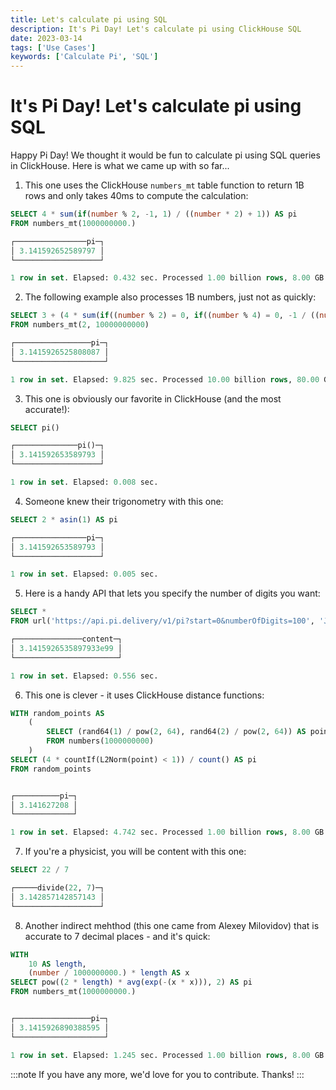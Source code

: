 ```yaml
---
title: Let's calculate pi using SQL
description: It's Pi Day! Let's calculate pi using ClickHouse SQL
date: 2023-03-14
tags: ['Use Cases']
keywords: ['Calculate Pi', 'SQL']
---
```


# It's Pi Day! Let's calculate pi using SQL

Happy Pi Day! We thought it would be fun to calculate pi using SQL queries in ClickHouse. Here is what we came up with so far...

<!-- truncate -->


1. This one uses the ClickHouse `numbers_mt` table function to return 1B rows and only takes 40ms to compute the calculation:

```sql
SELECT 4 * sum(if(number % 2, -1, 1) / ((number * 2) + 1)) AS pi
FROM numbers_mt(1000000000.)

┌────────────────pi─┐
│ 3.141592652589797 │
└───────────────────┘

1 row in set. Elapsed: 0.432 sec. Processed 1.00 billion rows, 8.00 GB (2.32 billion rows/s., 18.53 GB/s.)
```

2. The following example also processes 1B numbers, just not as quickly:

```sql
SELECT 3 + (4 * sum(if((number % 2) = 0, if((number % 4) = 0, -1 / ((number * (number + 1)) * (number + 2)), 1 / ((number * (number + 1)) * (number + 2))), 0))) AS pi
FROM numbers_mt(2, 10000000000)

┌─────────────────pi─┐
│ 3.1415926525808087 │
└────────────────────┘

1 row in set. Elapsed: 9.825 sec. Processed 10.00 billion rows, 80.00 GB (1.02 billion rows/s., 8.14 GB/s.)
```

3. This one is obviously our favorite in ClickHouse (and the most accurate!):

```sql
SELECT pi()

┌──────────────pi()─┐
│ 3.141592653589793 │
└───────────────────┘

1 row in set. Elapsed: 0.008 sec.
```

4. Someone knew their trigonometry with this one:

```sql
SELECT 2 * asin(1) AS pi

┌────────────────pi─┐
│ 3.141592653589793 │
└───────────────────┘

1 row in set. Elapsed: 0.005 sec.
```

5. Here is a handy API that lets you specify the number of digits you want:

```sql
SELECT *
FROM url('https://api.pi.delivery/v1/pi?start=0&numberOfDigits=100', 'JSONEachRow')

┌───────────────content─┐
│ 3.1415926535897933e99 │
└───────────────────────┘

1 row in set. Elapsed: 0.556 sec.
```

6. This one is clever  - it uses ClickHouse distance functions:

```sql
WITH random_points AS
    (
        SELECT (rand64(1) / pow(2, 64), rand64(2) / pow(2, 64)) AS point
        FROM numbers(1000000000)
    )
SELECT (4 * countIf(L2Norm(point) < 1)) / count() AS pi
FROM random_points


┌──────────pi─┐
│ 3.141627208 │
└─────────────┘

1 row in set. Elapsed: 4.742 sec. Processed 1.00 billion rows, 8.00 GB (210.88 million rows/s., 1.69 GB/s.)
```

7. If you're a physicist, you will be content with this one:

```sql
SELECT 22 / 7

┌─────divide(22, 7)─┐
│ 3.142857142857143 │
└───────────────────┘
```

8. Another indirect mehthod (this one came from Alexey Milovidov) that is accurate to 7 decimal places - and it's quick:

```sql
WITH
    10 AS length,
    (number / 1000000000.) * length AS x
SELECT pow((2 * length) * avg(exp(-(x * x))), 2) AS pi
FROM numbers_mt(1000000000.)


┌─────────────────pi─┐
│ 3.1415926890388595 │
└────────────────────┘

1 row in set. Elapsed: 1.245 sec. Processed 1.00 billion rows, 8.00 GB (803.25 million rows/s., 6.43 GB/s.)
```

:::note
If you have any more, we'd love for you to contribute. Thanks!
:::